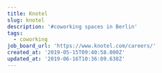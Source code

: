```yaml
---
title: Knotel
slug: knotel
description: '#coworking spaces in Berlin'
tags:
  - coworking
job_board_url: 'https://www.knotel.com/careers/'
created_at: '2019-05-15T09:40:58.000Z'
updated_at: '2019-06-16T10:36:09.638Z'
---
```


